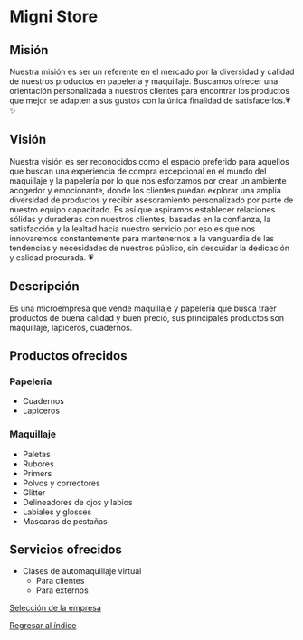 # Migni Store
## Misión 
Nuestra misión es ser un referente en el mercado por la diversidad y calidad de nuestros productos en papelería y maquillaje. Buscamos ofrecer una orientación personalizada a nuestros clientes para encontrar los productos que mejor se adapten a sus gustos con la única finalidad de satisfacerlos.💗✨ 
## Visión 
Nuestra visión es ser reconocidos como el espacio preferido para aquellos que buscan una experiencia de compra excepcional en el mundo del maquillaje y la papelería por lo que nos esforzamos por crear un ambiente acogedor y emocionante, donde los clientes puedan explorar una amplia diversidad de productos y recibir asesoramiento personalizado por parte de nuestro equipo capacitado. Es así que aspiramos establecer relaciones sólidas y duraderas con nuestros clientes, basadas en la confianza, la satisfacción y la lealtad hacia nuestro servicio por eso es que nos innovaremos constantemente para mantenernos a la vanguardia de las tendencias y necesidades de nuestros público, sin descuidar la dedicación y calidad procurada. 💗
## Descripción
Es una microempresa que vende maquillaje y papelería que busca traer productos de buena calidad y buen precio, sus principales productos son maquillaje, lapiceros, cuadernos.

## Productos ofrecidos
### Papeleria 
* Cuadernos
* Lapiceros
### Maquillaje
* Paletas
* Rubores
* Primers
* Polvos y correctores
* Glitter
* Delineadores de ojos y labios
* Labiales y glosses
* Mascaras de pestañas

## Servicios ofrecidos
* Clases de automaquillaje virtual
  * Para clientes
  * Para externos

[Selección de la empresa](SeleccionEmpresa.md)

[Regresar al índice](../README.md)
